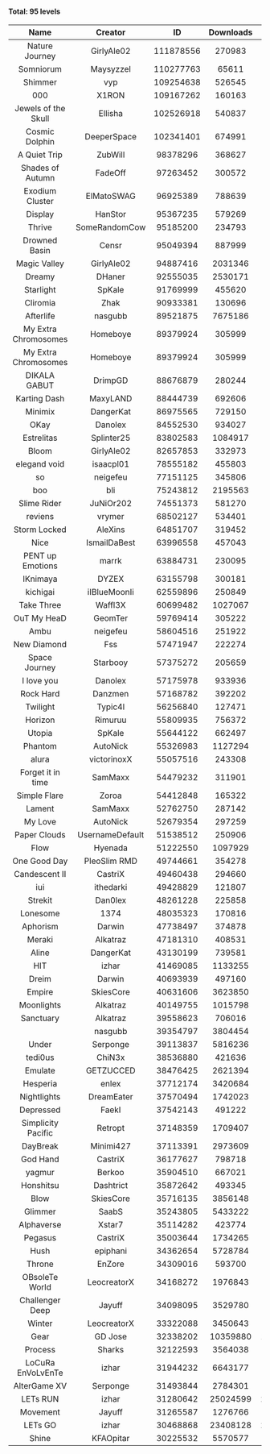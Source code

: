#### Total: 95 levels

| Name | Creator | ID | Downloads | Likes |
|:---:|:---:|:---:|:---:|:---:|
| Nature Journey | GirlyAle02 | 111878556 | 270983 | 16621
| Somniorum | Maysyzzel | 110277763 | 65611 | 3896
| Shimmer | vyp | 109254638 | 526545 | 45302
| 000 | X1RON | 109167262 | 160163 | 6882
| Jewels of the Skull | Ellisha | 102526918 | 540837 | 25168
| Cosmic Dolphin | DeeperSpace | 102341401 | 674991 | 56224
| A Quiet Trip | ZubWill | 98378296 | 368627 | 31032
| Shades of Autumn | FadeOff | 97263452 | 300572 | 17663
| Exodium Cluster | ElMatoSWAG | 96925389 | 788639 | 85093
| Display | HanStor | 95367235 | 579269 | 66040
| Thrive | SomeRandomCow | 95185200 | 234793 | 15779
| Drowned Basin | Censr | 95049394 | 887999 | 92321
| Magic Valley | GirlyAle02 | 94887416 | 2031346 | 221063
| Dreamy | DHaner | 92555035 | 2530171 | 252880
| Starlight | SpKale | 91769999 | 455620 | 56695
| Cliromia | Zhak | 90933381 | 130696 | 11732
| Afterlife | nasgubb | 89521875 | 7675186 | 498391
| My Extra Chromosomes | Homeboye | 89379924 | 305999 | 22522
| My Extra Chromosomes | Homeboye | 89379924 | 305999 | 22522
| DIKALA GABUT | DrimpGD | 88676879 | 280244 | 17992
| Karting Dash | MaxyLAND | 88444739 | 692606 | 54653
| Minimix | DangerKat | 86975565 | 729150 | 66034
| OKay | Danolex | 84552530 | 934027 | 92755
| Estrelitas | Splinter25 | 83802583 | 1084917 | 97835
| Bloom | GirlyAle02 | 82657853 | 332973 | 30209
| elegand void | isaacpl01 | 78555182 | 455803 | 28687
| so | neigefeu | 77151125 | 345806 | 29661
| boo | bli | 75243812 | 2195563 | 185173
| Slime Rider | JuNiOr202 | 74551373 | 581270 | 32230
| reviens | vrymer | 68502127 | 534401 | 33565
| Storm Locked | AleXins | 64851707 | 319452 | 24897
| Nice | IsmailDaBest | 63996558 | 457043 | 26204
| PENT up Emotions | marrk | 63884731 | 230095 | 15229
| IKnimaya | DYZEX | 63155798 | 300181 | 20935
| kichigai | iIBlueMoonIi | 62559896 | 250849 | 11380
| Take Three | Waffl3X | 60699482 | 1027067 | 90423
| OuT My HeaD | GeomTer | 59769414 | 305222 | 21195
| Ambu | neigefeu | 58604516 | 251922 | 23724
| New Diamond | Fss | 57471947 | 222274 | 16733
| Space Journey | Starbooy | 57375272 | 205659 | 15301
| I love you | Danolex | 57175978 | 933936 | 101782
| Rock Hard | Danzmen | 57168782 | 392202 | 32603
| Twilight | Typic4l | 56256840 | 127471 | 10531
| Horizon | Rimuruu | 55809935 | 756372 | 82273
| Utopia | SpKale | 55644122 | 662497 | 66848
| Phantom | AutoNick | 55326983 | 1127294 | 76852
| alura | victorinoxX | 55057516 | 243308 | 19515
| Forget it in time | SamMaxx | 54479232 | 311901 | 25488
| Simple Flare | Zoroa | 54412848 | 165322 | 22821
| Lament | SamMaxx | 52762750 | 287142 | 33957
| My Love | AutoNick | 52679354 | 297259 | 30057
| Paper Clouds | UsernameDefault | 51538512 | 250906 | 31410
| Flow | Hyenada | 51222550 | 1097929 | 119548
| One Good Day | PleoSlim RMD | 49744661 | 354278 | 38440
| Candescent II | CastriX | 49460438 | 294660 | 38339
| iui | ithedarki | 49428829 | 121807 | 17701
| Strekit | Dan0lex | 48261228 | 225858 | 31630
| Lonesome | 1374 | 48035323 | 170816 | 22454
| Aphorism | Darwin | 47738497 | 374878 | 48408
| Meraki | Alkatraz | 47181310 | 408531 | 47749
| Aline | DangerKat | 43130199 | 739581 | 77546
| HIT | izhar | 41469085 | 1133255 | 113226
| Dreim | Darwin | 40693939 | 497160 | 59952
| Empire | SkiesCore | 40631606 | 3623850 | 333665
| Moonlights | Alkatraz | 40149755 | 1015798 | 83977
| Sanctuary | Alkatraz | 39558623 | 706016 | 89789
|   | nasgubb | 39354797 | 3804454 | 281136
| Under | Serponge | 39113837 | 5816236 | 524110
| tedi0us | ChiN3x | 38536880 | 421636 | 53716
| Emulate | GETZUCCED | 38476425 | 2621394 | 243707
| Hesperia | enlex | 37712174 | 3420684 | 237906
| Nightlights | DreamEater | 37570494 | 1742023 | 158476
| Depressed | FaekI | 37542143 | 491222 | 67163
| Simplicity Pacific | Retropt | 37148359 | 1709407 | 177715
| DayBreak | Minimi427 | 37113391 | 2973609 | 296768
| God Hand | CastriX | 36177627 | 798718 | 101662
| yagmur | Berkoo | 35904510 | 667021 | 84751
| Honshitsu | Dashtrict | 35872642 | 493345 | 80064
| Blow | SkiesCore | 35716135 | 3856148 | 366486
| Glimmer | SaabS | 35243805 | 5433222 | 425122
| Alphaverse | Xstar7 | 35114282 | 423774 | 71751
| Pegasus | CastriX | 35003644 | 1734265 | 207090
| Hush | epiphani | 34362654 | 5728784 | 461914
| Throne | EnZore | 34309016 | 593700 | 94177
| OBsoleTe World | LeocreatorX | 34168272 | 1976843 | 192558
| Challenger Deep | Jayuff | 34098095 | 3529780 | 203368
| Winter | LeocreatorX | 33322088 | 3450643 | 341296
| Gear | GD Jose | 32338202 | 10359880 | 1286200
| Process | Sharks | 32122593 | 3564038 | 442539
| LoCuRa EnVoLvEnTe | izhar | 31944232 | 6643177 | 697272
| AlterGame XV | Serponge | 31493844 | 2784301 | 243651
| LETs  RUN | izhar | 31280642 | 25024599 | 2538756
| Movement | Jayuff | 31265587 | 1276766 | 146727
| LETs GO | izhar | 30468868 | 23408128 | 2146080
| Shine | KFAOpitar | 30225532 | 5570577 | 615266
